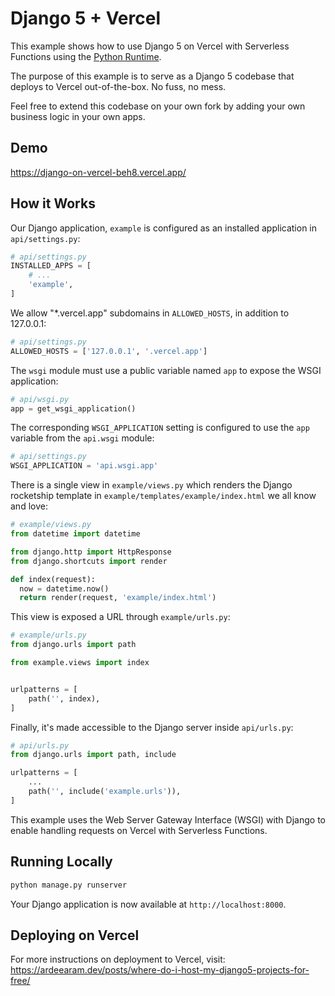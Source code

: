 # Django 5 + Vercel

This example shows how to use Django 5 on Vercel with Serverless Functions using the [Python Runtime](https://vercel.com/docs/concepts/functions/serverless-functions/runtimes/python).

The purpose of this example is to serve as a Django 5 codebase that deploys to Vercel out-of-the-box. No fuss, no mess.

Feel free to extend this codebase on your own fork by adding your own business logic in your own apps.

## Demo

https://django-on-vercel-beh8.vercel.app/

## How it Works

Our Django application, `example` is configured as an installed application in `api/settings.py`:

```python
# api/settings.py
INSTALLED_APPS = [
    # ...
    'example',
]
```

We allow "\*.vercel.app" subdomains in `ALLOWED_HOSTS`, in addition to 127.0.0.1:

```python
# api/settings.py
ALLOWED_HOSTS = ['127.0.0.1', '.vercel.app']
```

The `wsgi` module must use a public variable named `app` to expose the WSGI application:

```python
# api/wsgi.py
app = get_wsgi_application()
```

The corresponding `WSGI_APPLICATION` setting is configured to use the `app` variable from the `api.wsgi` module:

```python
# api/settings.py
WSGI_APPLICATION = 'api.wsgi.app'
```

There is a single view in `example/views.py` which renders the Django rocketship template in `example/templates/example/index.html` we all know and love:

```python
# example/views.py
from datetime import datetime

from django.http import HttpResponse
from django.shortcuts import render

def index(request):
  now = datetime.now()
  return render(request, 'example/index.html')
```

This view is exposed a URL through `example/urls.py`:

```python
# example/urls.py
from django.urls import path

from example.views import index


urlpatterns = [
    path('', index),
]
```

Finally, it's made accessible to the Django server inside `api/urls.py`:

```python
# api/urls.py
from django.urls import path, include

urlpatterns = [
    ...
    path('', include('example.urls')),
]
```

This example uses the Web Server Gateway Interface (WSGI) with Django to enable handling requests on Vercel with Serverless Functions.

## Running Locally

```bash
python manage.py runserver
```

Your Django application is now available at `http://localhost:8000`.

## Deploying on Vercel

For more instructions on deployment to Vercel, visit: https://ardeearam.dev/posts/where-do-i-host-my-django5-projects-for-free/

